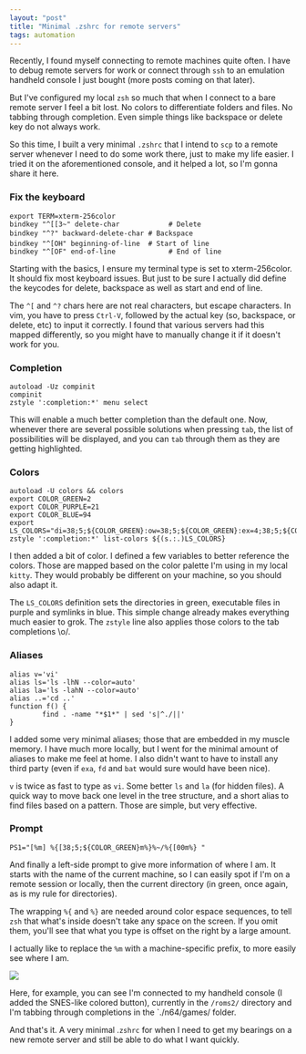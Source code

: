 ```yaml
---
layout: "post"
title: "Minimal .zshrc for remote servers"
tags: automation
---
```


Recently, I found myself connecting to remote machines quite often. I have to debug remote servers for work or connect through `ssh` to an emulation handheld console I just bought (more posts coming on that later).

But I've configured my local `zsh` so much that when I connect to a bare remote server I feel a bit lost. No colors to differentiate folders and files. No tabbing through completion. Even simple things like backspace or delete key do not always work.

So this time, I built a very minimal `.zshrc` that I intend to `scp` to a remote server whenever I need to do some work there, just to make my life easier. I tried it on the aforementioned console, and it helped a lot, so I'm gonna share it here.

### Fix the keyboard

```
export TERM=xterm-256color
bindkey "^[[3~" delete-char            # Delete
bindkey "^?" backward-delete-char # Backspace
bindkey "^[OH" beginning-of-line  # Start of line
bindkey "^[OF" end-of-line             # End of line
```

Starting with the basics, I ensure my terminal type is set to xterm-256color. It should fix most keyboard issues. But just to be sure I actually did define the keycodes for delete, backspace as well as start and end of line.

The `^[` and `^?` chars here are not real characters, but escape characters. In vim, you have to press `Ctrl-V`, followed by the actual key (so, backspace, or delete, etc) to input it correctly. I found that various servers had this mapped differently, so you might have to manually change it if it doesn't work for you.

### Completion

```
autoload -Uz compinit
compinit
zstyle ':completion:*' menu select
```

This will enable a much better completion than the default one. Now, whenever there are several possible solutions when pressing `tab`, the list of possibilities will be displayed, and you can `tab` through them as they are getting highlighted.

### Colors

```
autoload -U colors && colors
export COLOR_GREEN=2
export COLOR_PURPLE=21
export COLOR_BLUE=94
export LS_COLORS="di=38;5;${COLOR_GREEN}:ow=38;5;${COLOR_GREEN}:ex=4;38;5;${COLOR_PURPLE}:ln=34;4;${COLOR_BLUE}"
zstyle ':completion:*' list-colors ${(s.:.)LS_COLORS}
```

I then added a bit of color. I defined a few variables to better reference the colors. Those are mapped based on the color palette I'm using in my local `kitty`. They would probably be different on your machine, so you should also adapt it.

The `LS_COLORS` definition sets the directories in green, executable files in purple and symlinks in blue. This simple change already makes everything much easier to grok. The `zstyle` line also applies those colors to the tab completions \o/.

### Aliases

```
alias v='vi'
alias ls='ls -lhN --color=auto'
alias la='ls -lahN --color=auto'
alias ..='cd ..'
function f() {
        find . -name "*$1*" | sed 's|^./||'
}
```

I added some very minimal aliases; those that are embedded in my muscle memory. I have much more locally, but I went for the minimal amount of aliases to make me feel at home. I also didn't want to have to install any third party (even if `exa`, `fd` and `bat` would sure would have been nice).

`v` is twice as fast to type as `vi`. Some better `ls` and `la` (for hidden files). A quick way to move back one level in the tree structure, and a short alias to find files based on a pattern. Those are simple, but very effective.

### Prompt

```
PS1="[%m] %{[38;5;${COLOR_GREEN}m%}%~/%{[00m%} "
```

And finally a left-side prompt to give more information of where I am. It starts with the name of the current machine, so I can easily spot if I'm on a remote session or locally, then the current directory (in green, once again, as is my rule for directories).

The wrapping `%{` and `%}` are needed around color espace sequences, to tell `zsh` that what's inside doesn't take any space on the screen. If you omit them, you'll see that what you type is offset on the right by a large amount.

I actually like to replace the `%m` with a machine-specific prefix, to more easily see where I am.

![](/img/files/2025-01-08-minimal-zshrc/01-ef4be3e9c4.png)

Here, for example, you can see I'm connected to my handheld console (I added the SNES-like colored button), currently in the `/roms2/` directory and I'm tabbing through completions in the `./n64/games/ folder.

And that's it. A very minimal .`zshrc` for when I need to get my bearings on a new remote server and still be able to do what I want quickly.